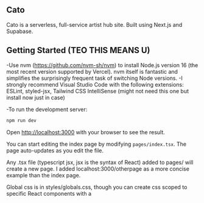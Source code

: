 ## Cato

Cato is a serverless, full-service artist hub site. Built using Next.js and Supabase.

## Getting Started (TEO THIS MEANS U)

-Use nvm (https://github.com/nvm-sh/nvm) to install Node.js version 16 (the most recent version supported by Vercel). nvm itself is fantastic and simplifies the surprisingly frequent task of switching Node versions.
-I strongly recommend Visual Studio Code with the following extensions: ESLint, styled-jsx, Tailwind CSS IntelliSense (might not need this one but install now just in case)

-To run the development server:
```bash
npm run dev
```

Open [http://localhost:3000](http://localhost:3000) with your browser to see the result.

You can start editing the index page by modifying `pages/index.tsx`. The page auto-updates as you edit the file.

Any .tsx file (typescript jsx, jsx is the syntax of React) added to pages/ will create a new page. I added localhost:3000/otherpage as a more concise example than the index page.

Global css is in styles/globals.css, though you can create css scoped to specific React components with a <style jsx> tag, seen in otherpage.
I recommend this approach to keep things organized as the project grows.

pages/_document.tsx and pages/_app.tsx are shared templates used for common functionality across the site, like the header and footer.
Speaking of, the header and footer are in components/shared.
"CatoHead" is for page-specific information to get added to the HTML <head>, "CatoHeader" is the actual UI element at the top of the page.

## Learn More

To learn more about Next.js, take a look at the following resources:

- [Next.js Documentation](https://nextjs.org/docs) - learn about Next.js features and API.
- [Learn Next.js](https://nextjs.org/learn) - an interactive Next.js tutorial.

You can check out [the Next.js GitHub repository](https://github.com/vercel/next.js/) - your feedback and contributions are welcome!

## Deploy on Vercel

The easiest way to deploy your Next.js app is to use the [Vercel Platform](https://vercel.com/new?utm_medium=default-template&filter=next.js&utm_source=create-next-app&utm_campaign=create-next-app-readme) from the creators of Next.js.

Check out our [Next.js deployment documentation](https://nextjs.org/docs/deployment) for more details.
